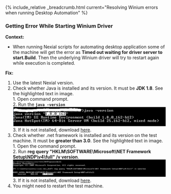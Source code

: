 {% include_relative _breadcrumb.html current="Resolving Winium errors when running Desktop Automation" %}

### Getting Error While Starting Winium Driver
**Context:**
- When running Nexial scripts for automating desktop application some of the machine will get the error as 
  **Timed out waiting for driver server to start.Build**. Then the underlying Winium driver will try to restart again 
  while execution is completed. 

**Fix:**
1. Use the latest Nexial version.
2. Check whether Java is installed and its version. It must be **JDK 1.8**. See the highlighted text in image.<br/>
		 1. Open command prompt.<br/>
		 2. Run the **`java -version`**<br/>
		 ![java](image/WiniumStartingError_01.png)<br/>
		 3. If it is not installed, download <a href="http://www.oracle.com/technetwork/java/javase/downloads/jdk8-downloads-2133151.html" class="external-link">here</a>.
3. Check whether .net framework is installed and its version on the test machine. It must be **greater than 3.0**. See 
	 the highlighted text in image.<br/>
		 1. Open the command prompt.<br/>
		 2. Run  **reg query "HKLM\SOFTWARE\Microsoft\NET Framework Setup\NDP\v4\full" /v version**.<br/>
		    ![img](image/WiniumStartingError_02.png)<br/>
		 3. If it is not installed, download <a href="https://docs.microsoft.com/en-us/dotnet/framework/install/guide-for-developers" class="external-link">here</a>.  
4. You might need to restart the test machine.
